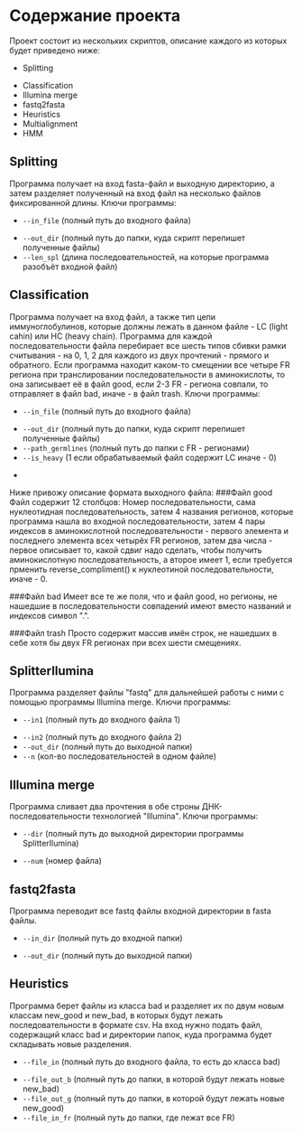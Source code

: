 Содержание проекта
========================
Проект состоит из нескольких скриптов, описание каждого из которых будет приведено ниже:
* Splitting
- Classification
- Illumina merge
- fastq2fasta
- Heuristics
- Multialignment
- HMM

Splitting
------------------------
Программа получает на вход fasta-файл и выходную директорию, а затем разделяет полученный на вход файл на несколько файлов фиксированной длины. Ключи программы:
  * `--in_file` (полный путь до входного файла)
  - `--out_dir` (полный путь до папки, куда скрипт перепишет полученные файлы)
  - `--len_spl` (длина последовательностей, на которые программа разобъёт входной файл)

Classification
---------------------
Программа получает на вход файл, а также тип цепи иммуноглобулинов, которые должны лежать в данном файле - LC (light cahin) или HC (heavy chain). Программа для каждой последовательности файла перебирает все шесть типов сбивки рамки считывания - на 0, 1, 2 для каждого из двух прочтений - прямого и обратного. Если программа находит каком-то смещении все четыре FR региона при транслировании последовательности в аминокислоты, то она записывает её в файл good, если 2-3 FR - региона совпали, то отправляет в файл bad, иначе - в файл trash. Ключи программы:
  * `--in_file` (полный путь до входного файла)
  - `--out_dir` (полный путь до папки, куда скрипт перепишет полученные файлы)
  - `--path_germlines` (полный путь до папки с FR - регионами)
  - `--is_heavy` (1 если обрабатываемый файл содержит LC иначе - 0)
+

Ниже привожу описание формата выходного файла:
###Файл good
Файл содержит 12 столбцов: Номер последовательности, сама нуклеотидная последовательность, затем 4 названия регионов, которые программа нашла во входной последовательности, затем 4 пары индексов в аминокислотной последовательности - первого элемента и последнего элемента всех четырёх FR регионов, затем два числа - первое описывает то, какой сдвиг надо сделать, чтобы получить аминокислотную последовательность, а второе имеет 1, если требуется прменить reverse_compliment() к нуклеотиной последовательности, иначе - 0.

###Файл bad
Имеет все те же поля, что и файл good, но регионы, не нашедшие в последовательности совпадений имеют вместо названий и индексов символ ".".

###Файл trash
Просто содержит массив имён строк, не нашедших в себе хотя бы двух FR регионах при всех шести смещениях.

SplitterIlumina
---------------------
Программа разделяет файлы "fastq" для дальнейшей работы с ними с помощью программы Illumina merge. Ключи программы:
  * `--in1` (полный путь до входного файла 1)
  - `--in2` (полный путь до входного файла 2)
  - `--out_dir` (полный путь до выходной папки)
  - `--n` (кол-во последовательностей в одном файле)

Illumina merge
---------------------
Программа сливает два прочтения в обе строны ДНК-последовательности технологией "Illumina". Ключи программы:
  * `--dir` (полный путь до выходной директории программы SplitterIlumina)
  - `--num` (номер файла)

fastq2fasta
---------------------
Программа переводит все fastq файлы входной директории в fasta файлы.
  * `--in_dir` (полный путь до входной папки)
  - `--out_dir` (полный путь до выходной папки)


Heuristics
---------------------
Программа берет файлы из класса bad и разделяет их по двум новым классам new_good и new_bad, в которых будут лежать последовательности в формате csv.  На вход нужно подать файл, содержащий класс bad и директории папок, куда программа будет складывать новые разделения.
 * `--file_in` (полный путь до входного файла, то есть до класса bad)
 - `--file_out_b` (полный путь до папки, в которой будут лежать новые new_bad)
 - `--file_out_g` (полный путь до папки, в которой будут лежать новые new_good)
 - `--file_in_fr` (полный путь до папки, где лежат все FR) 
 
 

